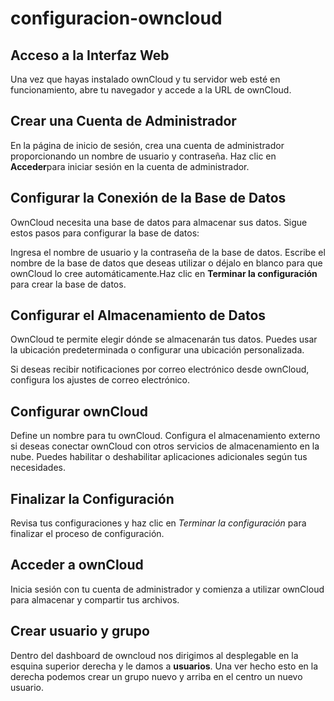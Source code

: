 # configuracion-owncloud

## Acceso a la Interfaz Web

Una vez que hayas instalado ownCloud y tu servidor web esté en funcionamiento, abre tu navegador y accede a la URL de ownCloud.


## Crear una Cuenta de Administrador

En la página de inicio de sesión, crea una cuenta de administrador proporcionando un nombre de usuario y contraseña. Haz clic en **Acceder**para iniciar sesión en la cuenta de administrador.

## Configurar la Conexión de la Base de Datos

OwnCloud necesita una base de datos para almacenar sus datos. Sigue estos pasos para configurar la base de datos:

Ingresa el nombre de usuario y la contraseña de la base de datos. Escribe el nombre de la base de datos que deseas utilizar o déjalo en blanco para que ownCloud lo cree automáticamente.Haz clic en **Terminar la configuración** para crear la base de datos.

## Configurar el Almacenamiento de Datos

OwnCloud te permite elegir dónde se almacenarán tus datos. Puedes usar la ubicación predeterminada o configurar una ubicación personalizada.

Si deseas recibir notificaciones por correo electrónico desde ownCloud, configura los ajustes de correo electrónico.

## Configurar ownCloud

Define un nombre para tu ownCloud. Configura el almacenamiento externo si deseas conectar ownCloud con otros servicios de almacenamiento en la nube. Puedes habilitar o deshabilitar aplicaciones adicionales según tus necesidades.

## Finalizar la Configuración

Revisa tus configuraciones y haz clic en *Terminar la configuración* para finalizar el proceso de configuración.

## Acceder a ownCloud

Inicia sesión con tu cuenta de administrador y comienza a utilizar ownCloud para almacenar y compartir tus archivos.

## Crear usuario y grupo

Dentro del dashboard de owncloud nos dirigimos al desplegable en la esquina superior derecha y le damos a **usuarios**. Una ver hecho esto en la derecha podemos crear un grupo nuevo y arriba en el centro un nuevo usuario.